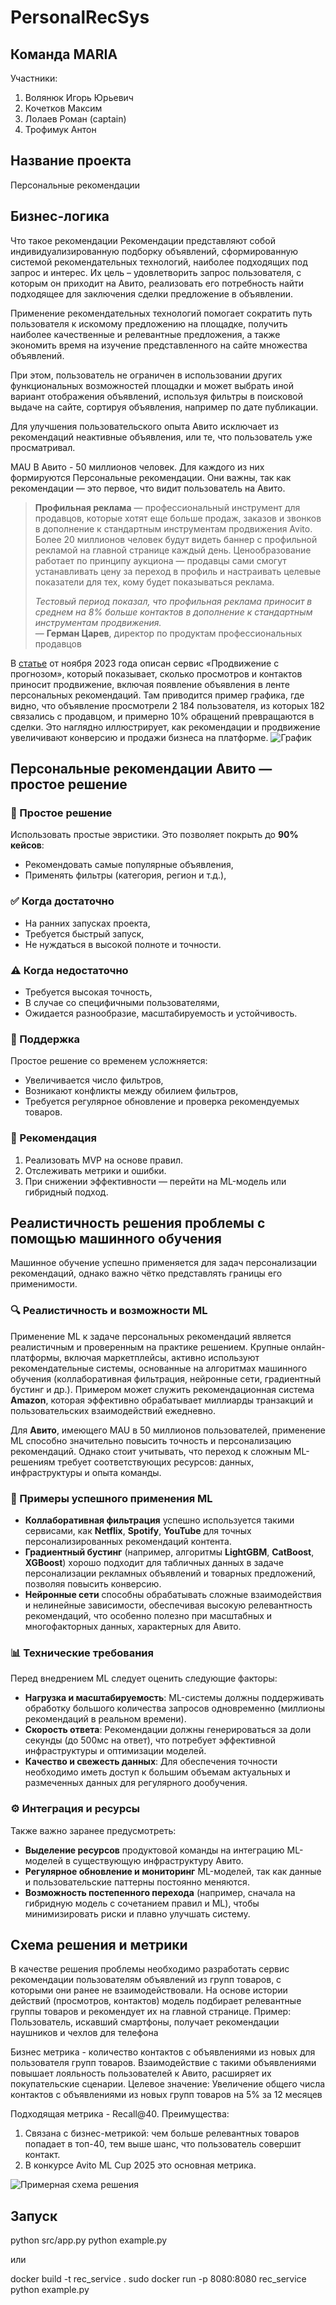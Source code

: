# PersonalRecSys

## Команда MARIA

Участники:

1. Волянюк Игорь Юрьевич
2. Кочетков Максим
3. Лолаев Роман (captain)
4. Трофимук Антон

## Название проекта

Персональные рекомендации

## Бизнес-логика

Что такое рекомендации
Рекомендации представляют собой индивидуализированную подборку объявлений, сформированную системой рекомендательных технологий, наиболее подходящих под запрос и интерес. Их цель – удовлетворить запрос пользователя, с которым он приходит на Авито, реализовать его потребность найти подходящее для заключения сделки предложение в объявлении.

Применение рекомендательных технологий помогает сократить путь пользователя к искомому предложению на площадке, получить наиболее качественные и релевантные предложения, а также экономить время на изучение представленного на сайте множества объявлений.

При этом, пользователь не ограничен в использовании других функциональных возможностей площадки и может выбрать иной вариант отображения объявлений, используя фильтры в поисковой выдаче на сайте, сортируя объявления, например по дате публикации.

Для улучшения пользовательского опыта Авито исключает из рекомендаций неактивные объявления, или те, что пользователь уже просматривал.

MAU В Авито - 50 миллионов человек. Для каждого из них формируются Персональные рекомендации. Они важны, так как рекомендации — это первое, что видит пользователь на Авито.

> **Профильная реклама** — профессиональный инструмент для продавцов, которые хотят еще больше продаж, заказов и звонков в дополнение к стандартным инструментам продвижения Avito. Более 20 миллионов человек будут видеть баннер с профильной рекламой на главной странице каждый день. Ценообразование работает по принципу аукциона — продавцы сами смогут устанавливать цену за переход в профиль и настраивать целевые показатели для тех, кому будет показываться реклама.  
>  
> _Тестовый период показал, что профильная реклама приносит в среднем на 8% больше контактов в дополнение к стандартным инструментам продвижения._  
> — **Герман Царев**, директор по продуктам профессиональных продавцов

В [статье](https://www.avito.ru/blog/prodvizhenie-s-prognozom-uznayte-kak-poluchat-predskazuemoe-kolichestvo-prosmotrov-na-avito) от ноября 2023 года описан сервис «Продвижение с прогнозом», который показывает, сколько просмотров и контактов приносит продвижение, включая появление объявления в ленте персональных рекомендаций. Там приводится пример графика, где видно, что объявление просмотрели 2 184 пользователя, из которых 182 связались с продавцом, и примерно 10% обращений превращаются в сделки. Это наглядно иллюстрирует, как рекомендации и продвижение увеличивают конверсию и продажи бизнеса на платформе.
![График](source_images/image.png)

## Персональные рекомендации Авито — простое решение

### 🧩 Простое решение
Использовать простые эвристики. Это позволяет покрыть до **90% кейсов**:
- Рекомендовать самые популярные объявления,
- Применять фильтры (категория, регион и т.д.),

### ✅ Когда достаточно
- На ранних запусках проекта,
- Требуется быстрый запуск,
- Не нуждаться в высокой полноте и точности.

### ⚠️ Когда недостаточно
- Требуется высокая точность,
- В случае со специфичными пользователями,
- Ожидается разнообразие, масштабируемость и устойчивость.

### 🔧 Поддержка
Простое решение со временем усложняется:
- Увеличивается число фильтров,
- Возникают конфликты между обилием фильтров,
- Требуется регулярное обновление и проверка рекомендуемых товаров.

### 🧠 Рекомендация
1. Реализовать MVP на основе правил.
2. Отслеживать метрики и ошибки.
3. При снижении эффективности — перейти на ML-модель или гибридный подход.

## Реалистичность решения проблемы с помощью машинного обучения

Машинное обучение успешно применяется для задач персонализации рекомендаций, однако важно чётко представлять границы его применимости.

### 🔍 Реалистичность и возможности ML

Применение ML к задаче персональных рекомендаций является реалистичным и проверенным на практике решением. Крупные онлайн-платформы, включая маркетплейсы, активно используют рекомендательные системы, основанные на алгоритмах машинного обучения (коллаборативная фильтрация, нейронные сети, градиентный бустинг и др.). Примером может служить рекомендационная система **Amazon**, которая эффективно обрабатывает миллиарды транзакций и пользовательских взаимодействий ежедневно.

Для **Авито**, имеющего MAU в 50 миллионов пользователей, применение ML способно значительно повысить точность и персонализацию рекомендаций. Однако стоит учитывать, что переход к сложным ML-решениям требует соответствующих ресурсов: данных, инфраструктуры и опыта команды.

### 📌 Примеры успешного применения ML

- **Коллаборативная фильтрация** успешно используется такими сервисами, как **Netflix**, **Spotify**, **YouTube** для точных персонализированных рекомендаций контента.
- **Градиентный бустинг** (например, алгоритмы **LightGBM**, **CatBoost**, **XGBoost**) хорошо подходит для табличных данных в задаче персонализации рекламных объявлений и товарных предложений, позволяя повысить конверсию.
- **Нейронные сети** способны обрабатывать сложные взаимодействия и нелинейные зависимости, обеспечивая высокую релевантность рекомендаций, что особенно полезно при масштабных и многофакторных данных, характерных для Авито.

### 📊 Технические требования

Перед внедрением ML следует оценить следующие факторы:

- **Нагрузка и масштабируемость**: ML-системы должны поддерживать обработку большого количества запросов одновременно (миллионы рекомендаций в реальном времени).
- **Скорость ответа**: Рекомендации должны генерироваться за доли секунды (до 500мс на ответ), что потребует эффективной инфраструктуры и оптимизации моделей.
- **Качество и свежесть данных**: Для обеспечения точности необходимо иметь доступ к большим объемам актуальных и размеченных данных для регулярного дообучения.

### ⚙️ Интеграция и ресурсы

Также важно заранее предусмотреть:

- **Выделение ресурсов** продуктовой команды на интеграцию ML-моделей в существующую инфраструктуру Авито.
- **Регулярное обновление и мониторинг** ML-моделей, так как данные и пользовательские паттерны постоянно меняются.
- **Возможность постепенного перехода** (например, сначала на гибридную модель с сочетанием правил и ML), чтобы минимизировать риски и плавно улучшать систему.

## Схема решения и метрики
В качестве решения проблемы необходимо разработать сервис рекомендации пользователям объявлений из групп товаров, с которыми они ранее не взаимодействовали.
На основе истории действий (просмотров, контактов) модель подбирает релевантные группы товаров и рекомендует их на главной странице.
Пример: Пользователь, искавший смартфоны, получает рекомендации наушников и чехлов для телефона

Бизнес метрика - количество контактов с объявлениями из новых для пользователя групп товаров.
Взаимодействие с такими объявлениями повышает лояльность пользователей к Авито, расширяет их покупательские сценарии.
Целевое значение: Увеличение общего числа контактов с объявлениями из новых групп товаров на 5% за 12 месяцев

Подходящая метрика - Recall@40. Преимущества:
1. Связана с бизнес-метрикой: чем больше релевантных товаров попадает в топ-40, тем выше шанс, что пользователь совершит контакт.
2. В конкурсе Avito ML Cup 2025 это основная метрика.

![Примерная схема решения](source_images/schema.png)

## Запуск
python src/app.py
python example.py

или

docker build -t rec_service .
sudo docker run -p 8080:8080 rec_service
python example.py